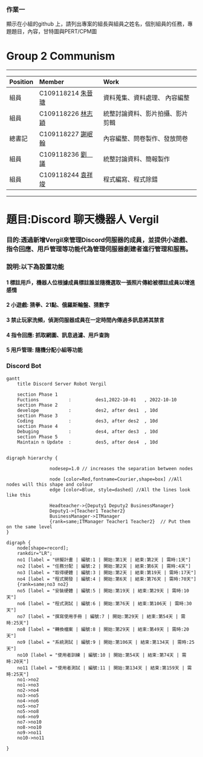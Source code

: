 ### 作業一
顯示在小組的github 上，請列出專案的組長與組員之姓名，個別組員的任務，專題題目，內容，甘特圖與PERT/CPM圖

# Group 2  Communism
***
| Position     | Member             | Work     |
| :----------- | :---------------| :---------- |
| 組員         | C109118214 [朱晉瑭](https://github.com/C109118214) |資料蒐集、資料處理、 內容編整|
| 組員         | C109118226 [林志穎](https://github.com/ZYLinked) |  統整討論資料、影片拍攝、影片剪輯|
| 總書記       | C109118227 [謝岷翰](https://github.com/C109118227) |內容編整、問卷製作、發放問卷|
| 組員         | C109118236 [劉　議](https://github.com/C109118236) |統整討論資料、簡報製作|
| 組員         | C109118244 [袁祥竣](https://github.com/C109118244) |程式編寫、程式除錯|
***

# 題目:Discord 聊天機器人 Vergil
### 目的:透過新增Vergil來管理Discord伺服器的成員，並提供小遊戲、指令回應、用戶管理等功能代為管理伺服器創建者進行管理和服務。
### 說明:以下為設置功能
#### 1 標註用戶，機器人位根據成員標註誰並隨機選取一張照片傳給被標註成員以增進感情
#### 2 小遊戲: 猜拳、21點、俄羅斯輪盤、猜數字
#### 3 禁止玩家洗頻，偵測伺服器成員在一定時間內傳過多訊息將其禁言
#### 4 指令回應: 抓取網圖、訊息過濾、用戶查詢
#### 5 用戶管理: 隨機分配小組等功能



### Discord Bot
```mermaid
gantt
    title Discord Server Robot Vergil

    section Phase 1
    Fuctions           :         des1,2022-10-01   , 2022-10-10
    section Phase 2
    develope           :         des2, after des1  , 10d
    section Phase 3
    Coding             :         des3, after des2  , 10d
    section Phase 4
    Debuging           :         des4, after des3  , 10d
    section Phase 5
    Maintain n Update  :         des5, after des4  , 10d
    

```

```graphviz
digraph hierarchy {

                nodesep=1.0 // increases the separation between nodes
                
                node [color=Red,fontname=Courier,shape=box] //All nodes will this shape and colour
                edge [color=Blue, style=dashed] //All the lines look like this

                Headteacher->{Deputy1 Deputy2 BusinessManager}
                Deputy1->{Teacher1 Teacher2}
                BusinessManager->ITManager
                {rank=same;ITManager Teacher1 Teacher2}  // Put them on the same level
}
```
```
digraph {
	node[shape=record];
	rankdir="LR";
    no1 [label = "研擬計畫 | 編號:1 | 開始:第1天 | 結束:第2天 | 需時:1天"]
    no2 [label = "任務分配 | 編號:2 | 開始:第2天 | 結束:第6天 | 需時:4天"]
    no3 [label = "取得硬體 | 編號:3 | 開始:第2天 | 結束:第19天 | 需時:17天"]
    no4 [label = "程式開發 | 編號:4 | 開始:第6天 | 結束:第76天 | 需時:70天"]
    {rank=same;no3 no2}
    no5 [label = "安裝硬體 | 編號:5 | 開始:第19天 | 結束:第29天 | 需時:10天"]
    no6 [label = "程式測試 | 編號:6 | 開始:第76天 | 結束:第106天 | 需時:30天"]
    no7 [label = "撰寫使用手冊 | 編號:7 | 開始:第29天 | 結束:第54天 | 需時:25天"]
    no8 [label = "轉換檔案 | 編號:8 | 開始:第29天 | 結束:第49天 | 需時:20天"]
    no9 [label = "系統測試 | 編號:9 | 開始:第106天 | 結束:第134天 | 需時:25天"]
    no10 [label = "使用者訓練 | 編號:10 | 開始:第54天 | 結束:第74天 | 需時:20天"]
    no11 [label = "使用者測試 | 編號:11 | 開始:第134天 | 結束:第159天 | 需時:25天"]
    no1->no2
    no1->no3
    no2->no4
    no3->no5
    no4->no6
    no5->no7
    no5->no8
    no6->no9
    no7->no10
    no8->no10
    no9->no11
    no10->no11
    
}
```
